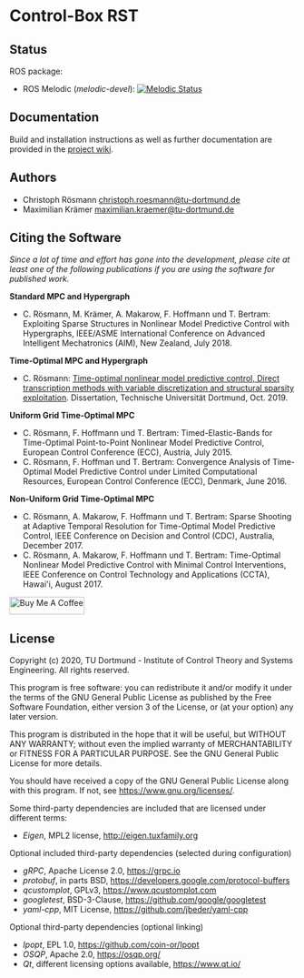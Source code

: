 # Control-Box RST

## Status

ROS package:
- ROS Melodic (*melodic-devel*): [![Melodic Status](http://build.ros.org/buildStatus/icon?job=Mdev__control_box_rst__ubuntu_bionic_amd64)](http://build.ros.org/job/Mdev__control_box_rst__ubuntu_bionic_amd64/)


## Documentation 

Build and installation instructions as well as further documentation are provided in the [project wiki](https://github.com/rst-tu-dortmund/control_box_rst/wiki).

## Authors

* Christoph Rösmann <christoph.roesmann@tu-dortmund.de>
* Maximilian Krämer <maximilian.kraemer@tu-dortmund.de>

## Citing the Software

*Since a lot of time and effort has gone into the development, please cite at least one of the following publications if you are using the software for published work.*

**Standard MPC and Hypergraph**

- C. Rösmann, M. Krämer, A. Makarow, F. Hoffmann und T. Bertram: Exploiting Sparse Structures in Nonlinear Model Predictive Control with Hypergraphs, IEEE/ASME International Conference on Advanced Intelligent Mechatronics (AIM), New Zealand, July 2018. 

**Time-Optimal MPC and Hypergraph**

- C. Rösmann: [Time-optimal nonlinear model predictive control, Direct transcription methods with variable discretization and structural sparsity exploitation](http://dx.doi.org/10.17877/DE290R-20283). Dissertation, Technische Universität Dortmund, Oct. 2019.

**Uniform Grid Time-Optimal MPC**

- C. Rösmann, F. Hoffmann und T. Bertram: Timed-Elastic-Bands for Time-Optimal Point-to-Point Nonlinear Model Predictive Control, European Control Conference (ECC), Austria, July 2015.
- C. Rösmann, F. Hoffman und T. Bertram: Convergence Analysis of Time-Optimal Model Predictive Control under Limited Computational Resources, European Control Conference (ECC), Denmark, June 2016.

**Non-Uniform Grid Time-Optimal MPC**

- C. Rösmann, A. Makarow, F. Hoffmann und T. Bertram: Sparse Shooting at Adaptive Temporal Resolution for Time-Optimal Model Predictive Control, IEEE Conference on Decision and Control (CDC), Australia, December 2017.
- C. Rösmann, A. Makarow, F. Hoffmann und T. Bertram: Time-Optimal Nonlinear Model Predictive Control with Minimal Control Interventions, IEEE Conference on Control Technology and Applications (CCTA), Hawai'i, August 2017.

<a href="https://www.buymeacoffee.com/croesmann" target="_blank"><img src="https://cdn.buymeacoffee.com/buttons/lato-orange.png" alt="Buy Me A Coffee" height="31px" width="132px"></a>

## License

Copyright (c) 2020,
TU Dortmund - Institute of Control Theory and Systems Engineering.
All rights reserved.

This program is free software: you can redistribute it and/or modify
it under the terms of the GNU General Public License as published by
the Free Software Foundation, either version 3 of the License, or
(at your option) any later version.

This program is distributed in the hope that it will be useful,
but WITHOUT ANY WARRANTY; without even the implied warranty of
MERCHANTABILITY or FITNESS FOR A PARTICULAR PURPOSE.  See the
GNU General Public License for more details.

You should have received a copy of the GNU General Public License
along with this program.  If not, see <https://www.gnu.org/licenses/>.

Some third-party dependencies are included that are licensed under different terms:
 - *Eigen*, MPL2 license, http://eigen.tuxfamily.org

Optional included third-party dependencies (selected during configuration)
 - *gRPC*, Apache License 2.0, https://grpc.io
 - *protobuf*, in parts BSD, https://developers.google.com/protocol-buffers 
 - *qcustomplot*, GPLv3, https://www.qcustomplot.com
 - *googletest*, BSD-3-Clause, https://github.com/google/googletest
 - *yaml-cpp*, MIT License, https://github.com/jbeder/yaml-cpp

Optional third-party dependencies (optional linking)
 - *Ipopt*, EPL 1.0, https://github.com/coin-or/Ipopt
 - *OSQP*, Apache 2.0, https://osqp.org/
 - *Qt*, different licensing options available, https://www.qt.io/





